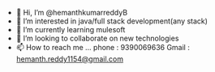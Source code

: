- 👋 Hi, I’m @hemanthkumarreddyB
- 👀 I’m interested in java/full stack development(any stack)
- 🌱 I’m currently learning mulesoft
- 💞️ I’m looking to collaborate on new technologies
- 📫 How to reach me ...
      phone : 9390069636 
      Gmail : hemanth.reddy1154@gmail.com
<!---
hemanthkumarreddyB/hemanthkumarreddyB is a ✨ special ✨ repository because its `README.md` (this file) appears on your GitHub profile.
You can click the Preview link to take a look at your changes.
--->
